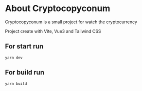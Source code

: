 # About Cryptocopyconum

Cryptocopyconum is a small project for watch the cryptocurrency

Project create with Vite, Vue3 and Tailwind CSS

## For start run

```yarn dev```

## For build run

```yarn build```
